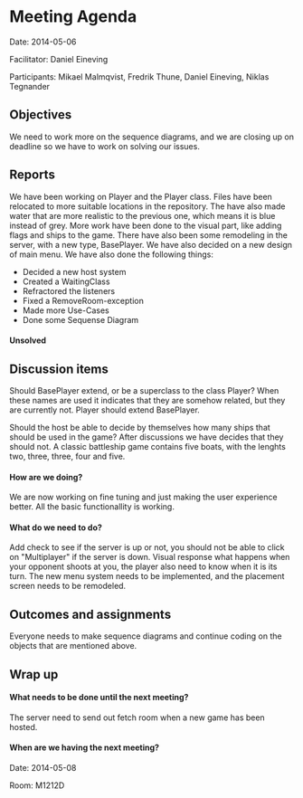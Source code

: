 # Meeting Agenda

Date: 2014-05-06

Facilitator: Daniel Eineving

Participants: Mikael Malmqvist, Fredrik Thune, Daniel Eineving, Niklas Tegnander

## Objectives
We need to work more on the sequence diagrams, and we are closing up on deadline so we have to work on solving our issues.

## Reports
We have been working on Player and the Player class. Files have been relocated to more suitable locations in the repository. The have also made water that are more realistic to the previous one, which means it is blue instead of grey. More work have been done to the visual part, like adding flags and ships to the game. There have also been some remodeling in the server, with a new type, BasePlayer. We have also decided on a new design of main menu. We have also done the following things:
* Decided a new host system
* Created a WaitingClass
* Refractored the listeners
* Fixed a RemoveRoom-exception
* Made more Use-Cases
* Done some Sequense Diagram

#### Unsolved

## Discussion items
Should BasePlayer extend, or be a superclass to the class Player? When these names are used it indicates that they are somehow related, but they are currently not.
Player should extend BasePlayer.

Should the host be able to decide by themselves how many ships that should be used in the game?
After discussions we have decides that they should not. A classic battleship game contains five boats, with the lenghts two, three, three, four and five.

#### How are we doing?
We are now working on fine tuning and just making the user experience better. All the basic functionallity is working.

#### What do we need to do?
Add check to see if the server is up or not, you should not be able to click on "Multiplayer" if the server is down. Visual response what happens when your opponent shoots at you, the player also need to know when it is its turn. The new menu system needs to be implemented, and the placement screen needs to be remodeled.

## Outcomes and assignments
Everyone needs to make sequence diagrams and continue coding on the objects that are mentioned above.
## Wrap up 
#### What needs to be done until the next meeting?
The server need to send out fetch room when a new game has been hosted.
#### When are we having the next meeting?
Date: 2014-05-08

Room: M1212D